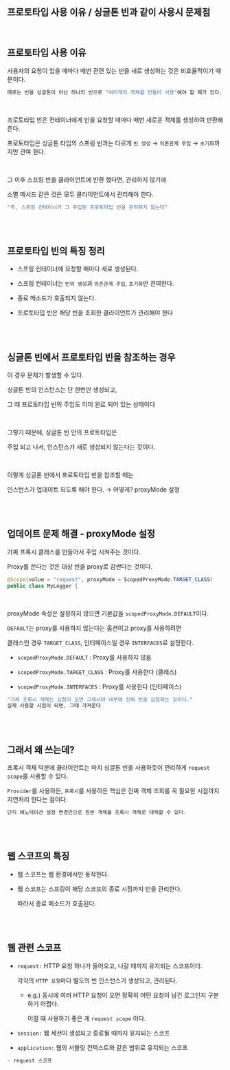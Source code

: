 ## 프로토타입 사용 이유 / 싱글톤 빈과 같이 사용시 문제점

<br/>

## 프로토타입 사용 이유

사용자의 요청이 있을 때마다 매번 관련 있는 빈을 새로 생성하는 것은 비효율적이기 때문이다.

```java
때로는 빈을 싱글톤이 아닌 하나의 빈으로 "여러개의 객체를 만들어 사용"해야 할 때가 있다.
```

<br/>

프로토타입 빈은 컨테이너에게 빈을 요청할 때마다 매번 새로운 객체를 생성하여 반환해준다.



프로토타입은 싱글톤 타입의 스프링 빈과는 다르게 `빈 생성` → `의존관계 주입` → `초기화`까지만 관여 한다. 

<br/>

그 이후 스프링 빈을 클라이언트에 반환 했다면, 관리하지 않기에 

소멸 메서드 같은 것은 모두 클라이언트에서 관리해야 한다.

```java
"즉, 스프링 컨테이너가 그 주입된 프로토타입 빈을 관리하지 않는다"
```

<br/><br/>

## 프로토타입 빈의 특징 정리

- 스프링 컨테이너에 요청할 때마다 새로 생성된다.

- 스프링 컨테이너는 `빈의 생성`과 `의존관계 주입`, `초기화`만 관여한다.

- 종료 메소드가 호출되지 않는다.

- 프로토타입 빈은 해당 빈을 조회한 클라이언트가 관리해야 한다

<br/><br/>

## 싱글톤 빈에서 프로토타입 빈을 참조하는 경우

이 경우 문제가 발생할 수 있다.

싱글톤 빈의 인스턴스는 단 한번만 생성되고, 

그 때 프로토타입 빈의 주입도 이미 완료 되어 있는 상태이다

<br/>

그렇기 때문에, 싱글톤 빈 안의 프로토타입은 

주입 되고 나서, 인스턴스가 새로 생성되지 않는다는 것이다.

<br/>

이렇게 싱글톤 빈에서 프로토타입 빈을 참조할 때는 

인스턴스가 업데이트 되도록 해야 한다. → 어떻게? proxyMode 설정

<br/><br/>

## 업데이트 문제 해결 - proxyMode 설정

가짜 프록시 클래스를 만들어서 주입 시켜주는 것이다.

Proxy를 쓴다는 것은 대상 빈을 proxy로 감싼다는 것이다.

```java
@Scope(value = "request", proxyMode = ScopedProxyMode.TARGET_CLASS)
public class MyLogger {
```

<br/>

proxyMode 속성은 설정하지 않으면 기본값을 `scopedProxyMode.DEFAULT`이다.

`DEFAULT`는 proxy를 사용하지 않는다는 옵션이고 proxy를 사용하려면 

클래스인 경우 `TARGET_CLASS`, 인터페이스일 경우 `INTERFACES`로 설정한다.

- `scopedProxyMode.DEFAULT` : Proxy를 사용하지 않음

- `scopedProxyMode.TARGET_CLASS` : Proxy를 사용한다 (클래스)

- `scopedProxyMode.INTERFACES` : Proxy를 사용한다 (인터페이스)

```java
"가짜 프록시 객체는 요청이 오면 그제서야 내부에 진짜 빈을 요청하는 것이다."
실제 사용할 시점이 되면, 그때 가져온다
```

<br/><br/>

## 그래서 왜 쓰는데?

프록시 객체 덕분에 클라이언트는 마치 싱글톤 빈을 사용하듯이 편리하게 `request scope`를 사용할 수 있다.

`Provider`를 사용하든, `프록시`를 사용하든 핵심은 진짜 객체 조회를 꼭 필요한 시점까지 지연처리 한다는 점이다.

```java
단지 애노테이션 설정 변경만으로 원본 객체를 프록시 객체로 대체할 수 있다.
```

<br/><br/>

## 웹 스코프의 특징

- 웹 스코프는 웹 환경에서만 동작한다.

- 웹 스코프는 스프링이 해당 스코프의 종료 시점까지 빈을 관리한다.
    
    따라서 종료 메소드가 호출된다.
    

<br/><br/>

## 웹 관련 스코프

- `request:` HTTP 요청 하나가 들어오고, 나갈 때까지 유지되는 스코프이다.
    
    각각의 `HTTP 요청`마다 별도의 빈 인스턴스가 생성되고, 관리된다.
    
    - e.g.) 동시에 여러 HTTP 요청이 오면 정확히 어떤 요청이 남긴 로그인지 구분하기 어렵다.
        
        이럴 때 사용하기 좋은 게 `request scope` 이다.
        
- `session:` 웹 세션이 생성되고 종료될 때까지 유지되는 스코프

- `application:` 웹의 서블릿 컨텍스트와 같은 범위로 유지되는 스코프

```java
- request 스코프
```